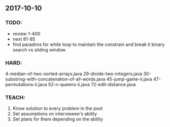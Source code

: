 ## 2017-10-10

### TODO:
- review 1-400
- next 81-85
- find paradims for while loop to maintain the constrain and break it
  binary search vs sliding window

### HARD:
4-median-of-two-sorted-arrays.java
29-divide-two-integers.java
30-substring-with-concatenation-of-all-words.java
45-jump-game-ii.java
47-permutations-ii.java
52-n-queens-ii.java
72-edit-distance.java

### TEACH:
1. Know solution to every problem in the pool
2. Set assumptions on interviewee's ability
3. Set plans for them depending on the ability
